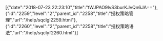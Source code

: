 [{"date":"2018-07-23 22:23:10","title":"tWJPAO9lvS3burKJvQn6JA=="},{"id":"2259","level":"2","parent_id":"2258","title":"授权策略管理","url":"/help/sqclgl2259.html"},{"id":"2260","level":"2","parent_id":"2258","title":"授权策略语法","url":"/help/sqclyf2260.html"}]
